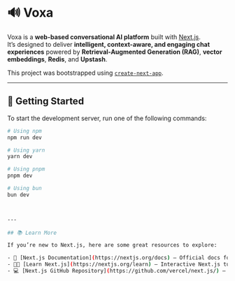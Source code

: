 # 🔊 Voxa  

Voxa is a **web-based conversational AI platform** built with [Next.js](https://nextjs.org/).  
It’s designed to deliver **intelligent, context-aware, and engaging chat experiences** powered by **Retrieval-Augmented Generation (RAG)**, **vector embeddings**, **Redis**, and **Upstash**.  

This project was bootstrapped using [`create-next-app`](https://github.com/vercel/next.js/tree/canary/packages/create-next-app).  

---

## 🚀 Getting Started  

To start the development server, run one of the following commands:  

```bash
# Using npm
npm run dev

# Using yarn
yarn dev

# Using pnpm
pnpm dev

# Using bun
bun dev



---
 
## 📚 Learn More  

If you’re new to Next.js, here are some great resources to explore:  

- 📖 [Next.js Documentation](https://nextjs.org/docs) – Official docs for features & APIs.  
- 🧑‍💻 [Learn Next.js](https://nextjs.org/learn) – Interactive Next.js tutorial.  
- 💻 [Next.js GitHub Repository](https://github.com/vercel/next.js/) – Source code & community.  
